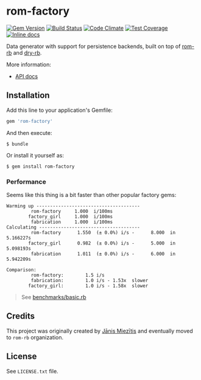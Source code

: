 [gem]: https://rubygems.org/gems/rom-factory
[travis]: https://travis-ci.org/rom-rb/rom-factory
[codeclimate]: https://codeclimate.com/github/rom-rb/rom-factory
[inchpages]: http://inch-ci.org/github/rom-rb/rom-factory

# rom-factory

[![Gem Version](https://badge.fury.io/rb/rom-factory.svg)][gem]
[![Build Status](https://travis-ci.org/rom-rb/rom-factory.svg?branch=master)][travis]
[![Code Climate](https://codeclimate.com/github/rom-rb/rom-factory/badges/gpa.svg)][codeclimate]
[![Test Coverage](https://codeclimate.com/github/rom-rb/rom-factory/badges/coverage.svg)][codeclimate]
[![Inline docs](http://inch-ci.org/github/rom-rb/rom-factory.svg?branch=master)][inchpages]

Data generator with support for persistence backends, built on top of [rom-rb](http://rom-rb.org) and [dry-rb](http://dry-rb.org).

More information:

- [API docs](http://rubydoc.info/gems/rom-factory)

## Installation

Add this line to your application's Gemfile:

```ruby
gem 'rom-factory'
```

And then execute:

    $ bundle

Or install it yourself as:

    $ gem install rom-factory

### Performance

Seems like this thing is a bit faster than other popular factory gems:

```
Warming up --------------------------------------
         rom-factory     1.000  i/100ms
        factory_girl     1.000  i/100ms
         fabrication     1.000  i/100ms
Calculating -------------------------------------
         rom-factory      1.550  (± 0.0%) i/s -      8.000  in   5.166227s
        factory_girl      0.982  (± 0.0%) i/s -      5.000  in   5.098193s
         fabrication      1.011  (± 0.0%) i/s -      6.000  in   5.942209s

Comparison:
         rom-factory:        1.5 i/s
         fabrication:        1.0 i/s - 1.53x  slower
        factory_girl:        1.0 i/s - 1.58x  slower
```

> See [benchmarks/basic.rb](https://github.com/rom-rb/rom-factory/blob/master/benchmarks/basic.rb)

## Credits

This project was originally created by [Jānis Miezītis](https://github.com/janjiss) and eventually moved to `rom-rb` organization.

## License

See `LICENSE.txt` file.

